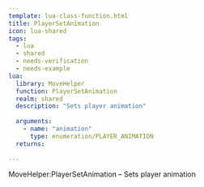 ```yaml
---
template: lua-class-function.html
title: PlayerSetAnimation
icon: lua-shared
tags:
  - lua
  - shared
  - needs-verification
  - needs-example
lua:
  library: MoveHelper
  function: PlayerSetAnimation
  realm: shared
  description: "Sets player animation"
  
  arguments:
    - name: "animation"
      type: enumeration/PLAYER_ANIMATION
  returns:
    
---
```


<div class="lua__search__keywords">
MoveHelper:PlayerSetAnimation &#x2013; Sets player animation
</div>
